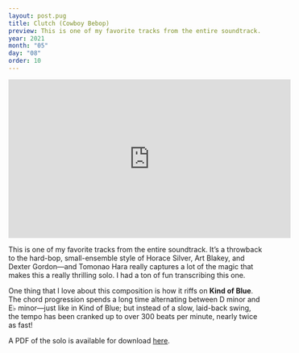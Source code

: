 ```yaml
---
layout: post.pug
title: Clutch (Cowboy Bebop)
preview: This is one of my favorite tracks from the entire soundtrack. It&rsquo;s a throwback to the hard-bop, small-ensemble style of Horace Silver, Art Blakey, and Dexter Gordon&mdash;and Tomonao Hara really captures a lot of the magic&hellip;
year: 2021
month: "05"
day: "08"
order: 10
---
```


<iframe class="video" width="560" height="315" src="https://www.youtube.com/embed/KwcADq_Idc4" title="YouTube video player" frameborder="0" allow="accelerometer; autoplay; clipboard-write; encrypted-media; gyroscope; picture-in-picture" allowfullscreen></iframe>

This is one of my favorite tracks from the entire soundtrack. It&rsquo;s a throwback to the hard-bop, small-ensemble style of Horace Silver, Art Blakey, and Dexter Gordon&mdash;and Tomonao Hara really captures a lot of the magic that makes this a really thrilling solo. I had a ton of fun transcribing this one.

One thing that I love about this composition is how it riffs on __Kind of Blue__. The chord progression spends a long time alternating between D minor and <span class="flat">E&flat;</span> minor&mdash;just like in Kind of Blue; but instead of a slow, laid-back swing, the tempo has been cranked up to over 300 beats per minute, nearly twice as fast!

A PDF of the solo is available for download [here](clutch-trumpet-solo-transcription-b-flat.pdf).

